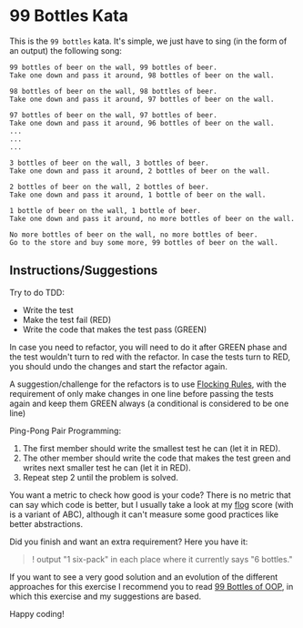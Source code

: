# 99 Bottles Kata

This is the `99 bottles` kata. It's simple, we just have to sing (in the form of an output) the following song:

```
99 bottles of beer on the wall, 99 bottles of beer.
Take one down and pass it around, 98 bottles of beer on the wall.

98 bottles of beer on the wall, 98 bottles of beer.
Take one down and pass it around, 97 bottles of beer on the wall.

97 bottles of beer on the wall, 97 bottles of beer.
Take one down and pass it around, 96 bottles of beer on the wall.
...
...
...

3 bottles of beer on the wall, 3 bottles of beer.
Take one down and pass it around, 2 bottles of beer on the wall.

2 bottles of beer on the wall, 2 bottles of beer.
Take one down and pass it around, 1 bottle of beer on the wall.

1 bottle of beer on the wall, 1 bottle of beer.
Take one down and pass it around, no more bottles of beer on the wall.

No more bottles of beer on the wall, no more bottles of beer.
Go to the store and buy some more, 99 bottles of beer on the wall.
```

## Instructions/Suggestions
Try to do TDD:
- Write the test
- Make the test fail (RED)
- Write the code that makes the test pass (GREEN)

In case you need to refactor, you will need to do it after GREEN phase and the test wouldn't turn to red with the refactor. In case the tests turn to RED, you should undo the changes and start the refactor again.

A suggestion/challenge for the refactors is to use [Flocking Rules](https://medium.com/extreme-programming/notes-from-99-bottles-of-oop-5c902afd3948), with the requirement of only make changes in one line before passing the tests again and keep them GREEN always (a conditional is considered to be one line)

Ping-Pong Pair Programming:
1. The first member should write the smallest test he can (let it in RED).
2. The other member should write the code that makes the test green and writes next smaller test he can (let it in RED).
3. Repeat step 2 until the problem is solved.

You want a metric to check how good is your code? There is no metric that can say which code is better, but I usually take a look at my [flog](https://github.com/seattlerb/flog) score (with is a variant of ABC), although it can't measure some good practices like better abstractions.

Did you finish and want an extra requirement? Here you have it:
>! output "1 six-pack" in each place where it currently says "6
bottles."

If you want to see a very good solution and an evolution of the different approaches for this exercise I recommend you to read [99 Bottles of OOP](https://www.sandimetz.com/99bottles/), in which this exercise and my suggestions are based.

Happy coding!
